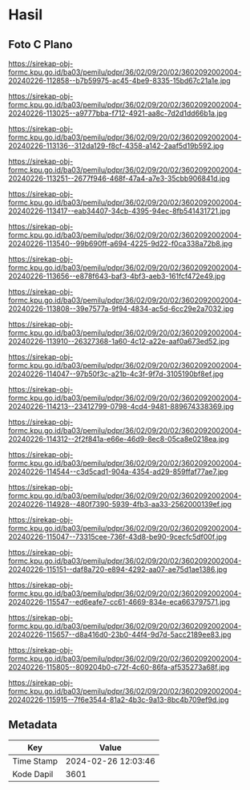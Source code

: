 # Hasil

## Foto C Plano

https://sirekap-obj-formc.kpu.go.id/ba03/pemilu/pdpr/36/02/09/20/02/3602092002004-20240226-112858--b7b59975-ac45-4be9-8335-15bd67c21a1e.jpg

https://sirekap-obj-formc.kpu.go.id/ba03/pemilu/pdpr/36/02/09/20/02/3602092002004-20240226-113025--a9777bba-f712-4921-aa8c-7d2d1dd66b1a.jpg

https://sirekap-obj-formc.kpu.go.id/ba03/pemilu/pdpr/36/02/09/20/02/3602092002004-20240226-113136--312da129-f8cf-4358-a142-2aaf5d19b592.jpg

https://sirekap-obj-formc.kpu.go.id/ba03/pemilu/pdpr/36/02/09/20/02/3602092002004-20240226-113251--2677f946-468f-47a4-a7e3-35cbb906841d.jpg

https://sirekap-obj-formc.kpu.go.id/ba03/pemilu/pdpr/36/02/09/20/02/3602092002004-20240226-113417--eab34407-34cb-4395-94ec-8fb541431721.jpg

https://sirekap-obj-formc.kpu.go.id/ba03/pemilu/pdpr/36/02/09/20/02/3602092002004-20240226-113540--99b690ff-a694-4225-9d22-f0ca338a72b8.jpg

https://sirekap-obj-formc.kpu.go.id/ba03/pemilu/pdpr/36/02/09/20/02/3602092002004-20240226-113656--e878f643-baf3-4bf3-aeb3-161fcf472e49.jpg

https://sirekap-obj-formc.kpu.go.id/ba03/pemilu/pdpr/36/02/09/20/02/3602092002004-20240226-113808--39e7577a-9f94-4834-ac5d-6cc29e2a7032.jpg

https://sirekap-obj-formc.kpu.go.id/ba03/pemilu/pdpr/36/02/09/20/02/3602092002004-20240226-113910--26327368-1a60-4c12-a22e-aaf0a673ed52.jpg

https://sirekap-obj-formc.kpu.go.id/ba03/pemilu/pdpr/36/02/09/20/02/3602092002004-20240226-114047--97b50f3c-a21b-4c3f-9f7d-3105190bf8ef.jpg

https://sirekap-obj-formc.kpu.go.id/ba03/pemilu/pdpr/36/02/09/20/02/3602092002004-20240226-114213--23412799-0798-4cd4-9481-889674338369.jpg

https://sirekap-obj-formc.kpu.go.id/ba03/pemilu/pdpr/36/02/09/20/02/3602092002004-20240226-114312--2f2f841a-e66e-46d9-8ec8-05ca8e0218ea.jpg

https://sirekap-obj-formc.kpu.go.id/ba03/pemilu/pdpr/36/02/09/20/02/3602092002004-20240226-114544--c3d5cad1-904a-4354-ad29-859ffaf77ae7.jpg

https://sirekap-obj-formc.kpu.go.id/ba03/pemilu/pdpr/36/02/09/20/02/3602092002004-20240226-114928--480f7390-5939-4fb3-aa33-2562000139ef.jpg

https://sirekap-obj-formc.kpu.go.id/ba03/pemilu/pdpr/36/02/09/20/02/3602092002004-20240226-115047--73315cee-736f-43d8-be90-9cecfc5df00f.jpg

https://sirekap-obj-formc.kpu.go.id/ba03/pemilu/pdpr/36/02/09/20/02/3602092002004-20240226-115151--daf8a720-e894-4292-aa07-ae75d1ae1386.jpg

https://sirekap-obj-formc.kpu.go.id/ba03/pemilu/pdpr/36/02/09/20/02/3602092002004-20240226-115547--ed6eafe7-cc61-4669-834e-eca663797571.jpg

https://sirekap-obj-formc.kpu.go.id/ba03/pemilu/pdpr/36/02/09/20/02/3602092002004-20240226-115657--d8a416d0-23b0-44f4-9d7d-5acc2189ee83.jpg

https://sirekap-obj-formc.kpu.go.id/ba03/pemilu/pdpr/36/02/09/20/02/3602092002004-20240226-115805--809204b0-c72f-4c60-86fa-af535273a68f.jpg

https://sirekap-obj-formc.kpu.go.id/ba03/pemilu/pdpr/36/02/09/20/02/3602092002004-20240226-115915--7f6e3544-81a2-4b3c-9a13-8bc4b709ef9d.jpg


## Metadata

| Key        | Value               |
| ---------- | ------------------- |
| Time Stamp | 2024-02-26 12:03:46 |
| Kode Dapil | 3601                |



